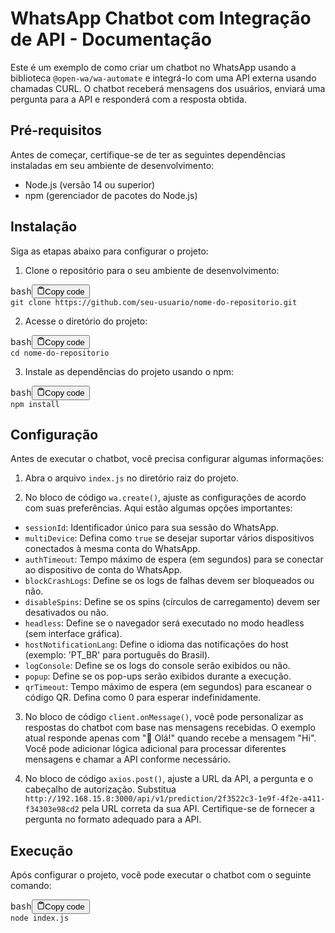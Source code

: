 <html>
<body>
<div><h1>WhatsApp Chatbot com Integração de API - Documentação</h1></div>
<div><p>Este é um exemplo de como criar um chatbot no WhatsApp usando a biblioteca <code>@open-wa/wa-automate</code> e integrá-lo com uma API externa usando chamadas CURL. O chatbot receberá mensagens dos usuários, enviará uma pergunta para a API e responderá com a resposta obtida.</p></div>
<div><h2>Pré-requisitos</h2></div>
<div><p>Antes de começar, certifique-se de ter as seguintes dependências instaladas em seu ambiente de desenvolvimento:</p></div>
<div><ul><li>Node.js (versão 14 ou superior)</li><li>npm (gerenciador de pacotes do Node.js)</li></ul></div>
<div><h2>Instalação</h2></div>
<div><p>Siga as etapas abaixo para configurar o projeto:</p></div>
<div><ol><li>Clone o repositório para o seu ambiente de desenvolvimento:</li></ol></div>
<div><pre><div class="bg-black rounded-md mb-4"><div class="flex items-center relative text-gray-200 bg-gray-800 px-4 py-2 text-xs font-sans justify-between rounded-t-md"><span>bash</span><button class="flex ml-auto gap-2"><svg stroke="currentColor" fill="none" stroke-width="2" viewBox="0 0 24 24" stroke-linecap="round" stroke-linejoin="round" class="h-4 w-4" height="1em" width="1em" xmlns="http://www.w3.org/2000/svg"><path d="M16 4h2a2 2 0 0 1 2 2v14a2 2 0 0 1-2 2H6a2 2 0 0 1-2-2V6a2 2 0 0 1 2-2h2"></path><rect x="8" y="2" width="8" height="4" rx="1" ry="1"></rect></svg>Copy code</button></div><div class="p-4 overflow-y-auto print:overflow-visible"><code class="!whitespace-pre hljs language-bash">git <span class="hljs-built_in">clone</span> https://github.com/seu-usuario/nome-do-repositorio.git
</code></div></div></pre></div>
<div><ol start="2"><li>Acesse o diretório do projeto:</li></ol></div>
<div><pre><div class="bg-black rounded-md mb-4"><div class="flex items-center relative text-gray-200 bg-gray-800 px-4 py-2 text-xs font-sans justify-between rounded-t-md"><span>bash</span><button class="flex ml-auto gap-2"><svg stroke="currentColor" fill="none" stroke-width="2" viewBox="0 0 24 24" stroke-linecap="round" stroke-linejoin="round" class="h-4 w-4" height="1em" width="1em" xmlns="http://www.w3.org/2000/svg"><path d="M16 4h2a2 2 0 0 1 2 2v14a2 2 0 0 1-2 2H6a2 2 0 0 1-2-2V6a2 2 0 0 1 2-2h2"></path><rect x="8" y="2" width="8" height="4" rx="1" ry="1"></rect></svg>Copy code</button></div><div class="p-4 overflow-y-auto print:overflow-visible"><code class="!whitespace-pre hljs language-bash"><span class="hljs-built_in">cd</span> nome-do-repositorio
</code></div></div></pre></div>
<div><ol start="3"><li>Instale as dependências do projeto usando o npm:</li></ol></div>
<div><pre><div class="bg-black rounded-md mb-4"><div class="flex items-center relative text-gray-200 bg-gray-800 px-4 py-2 text-xs font-sans justify-between rounded-t-md"><span>bash</span><button class="flex ml-auto gap-2"><svg stroke="currentColor" fill="none" stroke-width="2" viewBox="0 0 24 24" stroke-linecap="round" stroke-linejoin="round" class="h-4 w-4" height="1em" width="1em" xmlns="http://www.w3.org/2000/svg"><path d="M16 4h2a2 2 0 0 1 2 2v14a2 2 0 0 1-2 2H6a2 2 0 0 1-2-2V6a2 2 0 0 1 2-2h2"></path><rect x="8" y="2" width="8" height="4" rx="1" ry="1"></rect></svg>Copy code</button></div><div class="p-4 overflow-y-auto print:overflow-visible"><code class="!whitespace-pre hljs language-bash">npm install
</code></div></div></pre></div>
<div><h2>Configuração</h2></div>
<div><p>Antes de executar o chatbot, você precisa configurar algumas informações:</p></div>
<div><ol><li><p>Abra o arquivo <code>index.js</code> no diretório raiz do projeto.</p></li><li><p>No bloco de código <code>wa.create()</code>, ajuste as configurações de acordo com suas preferências. Aqui estão algumas opções importantes:</p></li></ol></div>
<div><ul><li><code>sessionId</code>: Identificador único para sua sessão do WhatsApp.</li><li><code>multiDevice</code>: Defina como <code>true</code> se desejar suportar vários dispositivos conectados à mesma conta do WhatsApp.</li><li><code>authTimeout</code>: Tempo máximo de espera (em segundos) para se conectar ao dispositivo de conta do WhatsApp.</li><li><code>blockCrashLogs</code>: Define se os logs de falhas devem ser bloqueados ou não.</li><li><code>disableSpins</code>: Define se os spins (círculos de carregamento) devem ser desativados ou não.</li><li><code>headless</code>: Define se o navegador será executado no modo headless (sem interface gráfica).</li><li><code>hostNotificationLang</code>: Define o idioma das notificações do host (exemplo: 'PT_BR' para português do Brasil).</li><li><code>logConsole</code>: Define se os logs do console serão exibidos ou não.</li><li><code>popup</code>: Define se os pop-ups serão exibidos durante a execução.</li><li><code>qrTimeout</code>: Tempo máximo de espera (em segundos) para escanear o código QR. Defina como 0 para esperar indefinidamente.</li></ul></div>
<div><ol start="3"><li><p>No bloco de código <code>client.onMessage()</code>, você pode personalizar as respostas do chatbot com base nas mensagens recebidas. O exemplo atual responde apenas com "👋 Olá!" quando recebe a mensagem "Hi". Você pode adicionar lógica adicional para processar diferentes mensagens e chamar a API conforme necessário.</p></li><li><p>No bloco de código <code>axios.post()</code>, ajuste a URL da API, a pergunta e o cabeçalho de autorização. Substitua <code>http://192.168.15.8:3000/api/v1/prediction/2f3522c3-1e9f-4f2e-a411-f34303e98cd2</code> pela URL correta da sua API. Certifique-se de fornecer a pergunta no formato adequado para a API.</p></li></ol></div>
<div><h2>Execução</h2></div>
<div><p>Após configurar o projeto, você pode executar o chatbot com o seguinte comando:</p></div>
<div><pre><div class="bg-black rounded-md mb-4"><div class="flex items-center relative text-gray-200 bg-gray-800 px-4 py-2 text-xs font-sans justify-between rounded-t-md"><span>bash</span><button class="flex ml-auto gap-2"><svg stroke="currentColor" fill="none" stroke-width="2" viewBox="0 0 24 24" stroke-linecap="round" stroke-linejoin="round" class="h-4 w-4" height="1em" width="1em" xmlns="http://www.w3.org/2000/svg"><path d="M16 4h2a2 2 0 0 1 2 2v14a2 2 0 0 1-2 2H6a2 2 0 0 1-2-2V6a2 2 0 0 1 2-2h2"></path><rect x="8" y="2" width="8" height="4" rx="1" ry="1"></rect></svg>Copy code</button></div><div class="p-4 overflow-y-auto print:overflow-visible"><code class="!whitespace-pre hljs language-bash">node index.js
</code></div></div></pre></div>
</body>
</html>
